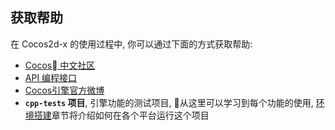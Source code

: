 ## 获取帮助

在 Cocos2d-x 的使用过程中, 你可以通过下面的方式获取帮助:
- [Cocos 中文社区](http://forum.cocos.com/)
- [API 编程接口](http://cocos2d-x.org/docs/api-ref/index.html)
- [Cocos引擎官方微博](http://t.sina.com.cn/cocos2dx)
- **`cpp-tests` 项目**, 引擎功能的测试项目, 从这里可以学习到每个功能的使用, [环境搭建](../installation/index.md)章节将介绍如何在各个平台运行这个项目